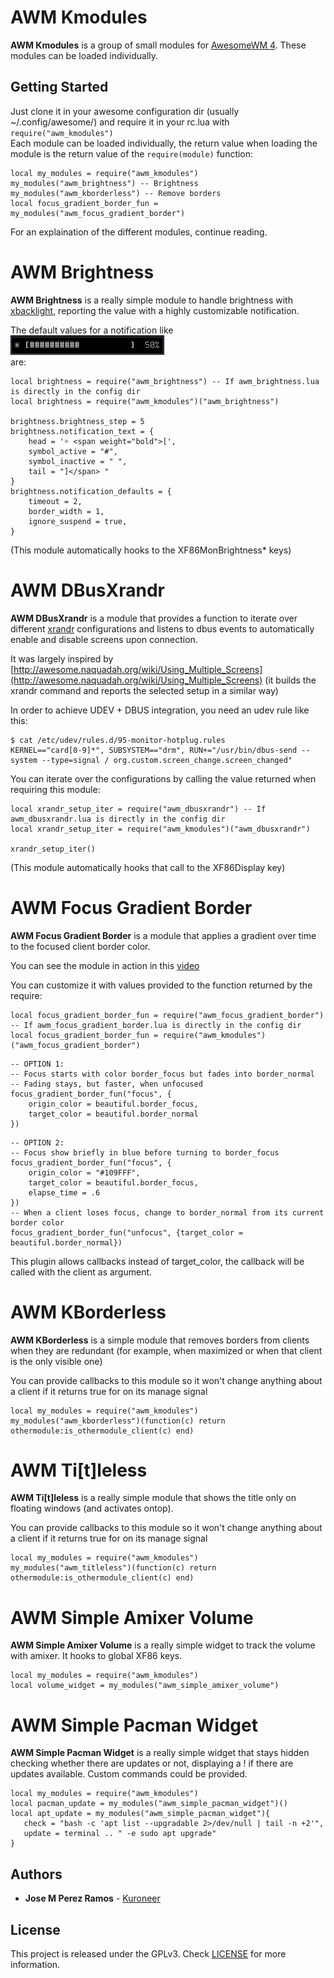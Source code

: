 # AWM Kmodules

**AWM Kmodules** is a group of small modules for [AwesomeWM 4](https://awesomewm.org/).
These modules can be loaded individually.

## Getting Started

Just clone it in your awesome configuration dir (usually ~/.config/awesome/) and
require it in your rc.lua with `require("awm_kmodules")`  
Each module can be loaded individually, the return value when loading the module
is the return value of the `require(module)` function:

```
local my_modules = require("awm_kmodules")
my_modules("awm_brightness") -- Brightness
my_modules("awm_kborderless") -- Remove borders
local focus_gradient_border_fun = my_modules("awm_focus_gradient_border")
```

For an explaination of the different modules, continue reading.

# AWM Brightness

**AWM Brightness** is a really simple module to handle brightness with [xbacklight](https://www.x.org/archive/X11R7.5/doc/man/man1/xbacklight.1.html),
reporting the value with a highly customizable notification.

The default values for a notification like  
![alt text](awm_brightness_notification.png "Example notification")  
are:
```
local brightness = require("awm_brightness") -- If awm_brightness.lua is directly in the config dir
local brightness = require("awm_kmodules")("awm_brightness")

brightness.brightness_step = 5
brightness.notification_text = {
    head = '☼ <span weight="bold">[',
    symbol_active = "#",
    symbol_inactive = " ",
    tail = "]</span> "
}
brightness.notification_defaults = {
    timeout = 2,
    border_width = 1,
    ignore_suspend = true,
}

```

(This module automatically hooks to the XF86MonBrightness* keys)

# AWM DBusXrandr

**AWM DBusXrandr** is a module that provides a function to iterate over different
[xrandr](https://www.x.org/archive/X11R7.5/doc/man/man1/xrandr.1.html)
configurations and listens to dbus events to automatically enable and disable
screens upon connection.

It was largely inspired by [http://awesome.naquadah.org/wiki/Using_Multiple_Screens](http://awesome.naquadah.org/wiki/Using_Multiple_Screens)
(it builds the xrandr command and reports the selected setup in a similar way)

In order to achieve UDEV + DBUS integration, you need an udev rule like this:
```
$ cat /etc/udev/rules.d/95-monitor-hotplug.rules
KERNEL=="card[0-9]*", SUBSYSTEM=="drm", RUN+="/usr/bin/dbus-send --system --type=signal / org.custom.screen_change.screen_changed"
```

You can iterate over the configurations by calling the value returned
when requiring this module:
```
local xrandr_setup_iter = require("awm_dbusxrandr") -- If awm_dbusxrandr.lua is directly in the config dir
local xrandr_setup_iter = require("awm_kmodules")("awm_dbusxrandr")

xrandr_setup_iter()
```
(This module automatically hooks that call to the XF86Display key)

# AWM Focus Gradient Border

**AWM Focus Gradient Border** is a module that applies a gradient over time to the focused client border color.

You can see the module in action in this [video](awm_focus_gradient_border.example.mp4)

You can customize it with values provided to the function returned by the
require:
```
local focus_gradient_border_fun = require("awm_focus_gradient_border") -- If awm_focus_gradient_border.lua is directly in the config dir
local focus_gradient_border_fun = require("awm_kmodules")("awm_focus_gradient_border")

```
```
-- OPTION 1:
-- Focus starts with color border_focus but fades into border_normal
-- Fading stays, but faster, when unfocused
focus_gradient_border_fun("focus", {
    origin_color = beautiful.border_focus,
    target_color = beautiful.border_normal
})
```
```
-- OPTION 2:
-- Focus show briefly in blue before turning to border_focus
focus_gradient_border_fun("focus", {
    origin_color = "#109FFF",
    target_color = beautiful.border_focus,
    elapse_time = .6
})
-- When a client loses focus, change to border_normal from its current border color
focus_gradient_border_fun("unfocus", {target_color = beautiful.border_normal})
```
This plugin allows callbacks instead of target_color, the callback will be
called with the client as argument.

# AWM KBorderless

**AWM KBorderless** is a simple module that removes borders from clients when they are redundant (for example, when maximized or
when that client is the only visible one)

You can provide callbacks to this module so it won't change anything
about a client if it returns true for on its manage signal

```
local my_modules = require("awm_kmodules")
my_modules("awm_kborderless")(function(c) return othermodule:is_othermodule_client(c) end)
```

# AWM Ti[t]leless

**AWM Ti[t]leless** is a really simple module that shows the title only on floating windows (and activates ontop).

You can provide callbacks to this module so it won't change anything
about a client if it returns true for on its manage signal

```
local my_modules = require("awm_kmodules")
my_modules("awm_titleless")(function(c) return othermodule:is_othermodule_client(c) end)
```

# AWM Simple Amixer Volume

**AWM Simple Amixer Volume** is a really simple widget to track the volume with
amixer. It hooks to global XF86 keys.
```
local my_modules = require("awm_kmodules")
local volume_widget = my_modules("awm_simple_amixer_volume")
```

# AWM Simple Pacman Widget

**AWM Simple Pacman Widget** is a really simple widget that stays hidden
checking whether there are updates or not, displaying a ! if there are updates
available. Custom commands could be provided.
```
local my_modules = require("awm_kmodules")
local pacman_update = my_modules("awm_simple_pacman_widget")()
local apt_update = my_modules("awm_simple_pacman_widget"){
   check = "bash -c 'apt list --upgradable 2>/dev/null | tail -n +2'",
   update = terminal .. " -e sudo apt upgrade"
}
```

## Authors

* **Jose M Perez Ramos** - [Kuroneer](https://github.com/Kuroneer)

## License

This project is released under the GPLv3. Check [LICENSE](LICENSE) for more information.


